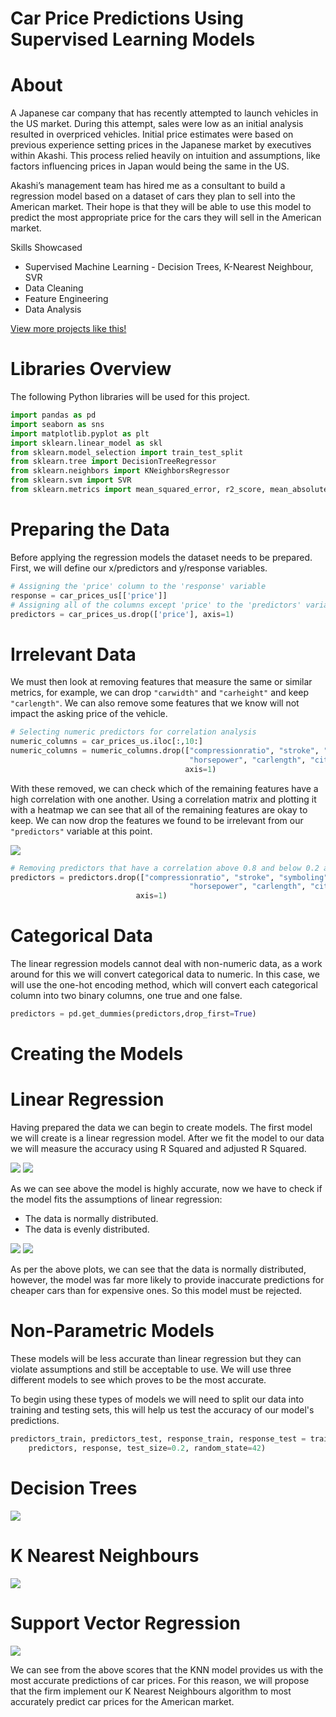 # Car Price Predictions Using Supervised Learning Models

# About

A Japanese car company that has recently attempted to launch vehicles in the US market. During this attempt, sales were low as an initial analysis resulted in overpriced vehicles. Initial price estimates were based on previous experience setting prices in the Japanese market by executives within Akashi. This process relied heavily on intuition and assumptions, like factors influencing prices in Japan would being the same in the US.

Akashi’s management team has hired me as a consultant to build a regression model based on a dataset of cars they plan to sell into the American market. Their hope is that they will be able to use this model to predict the most appropriate price for the cars they will sell in the American market.

Skills Showcased

-   Supervised Machine Learning - Decision Trees, K-Nearest Neighbour, SVR
-   Data Cleaning
-   Feature Engineering
-   Data Analysis

[View more projects like this!](https://jeff-bow.github.io/)

# Libraries Overview

The following Python libraries will be used for this project.

``` python
import pandas as pd
import seaborn as sns
import matplotlib.pyplot as plt
import sklearn.linear_model as skl 
from sklearn.model_selection import train_test_split
from sklearn.tree import DecisionTreeRegressor
from sklearn.neighbors import KNeighborsRegressor
from sklearn.svm import SVR
from sklearn.metrics import mean_squared_error, r2_score, mean_absolute_error
```

# Preparing the Data

Before applying the regression models the dataset needs to be prepared. First, we will define our x/predictors and y/response variables.

``` python
# Assigning the 'price' column to the 'response' variable
response = car_prices_us[['price']]
# Assigning all of the columns except 'price' to the 'predictors' variable
predictors = car_prices_us.drop(['price'], axis=1)
```

# Irrelevant Data

We must then look at removing features that measure the same or similar metrics, for example, we can drop `"carwidth"` and `"carheight"` and keep `"carlength"`. We can also remove some features that we know will not impact the asking price of the vehicle.

``` python
# Selecting numeric predictors for correlation analysis
numeric_columns = car_prices_us.iloc[:,10:]
numeric_columns = numeric_columns.drop(["compressionratio", "stroke", "symboling", "peakrpm",
                                        "horsepower", "carlength", "citympg", "carheight"], 
                                       axis=1)
```

With these removed, we can check which of the remaining features have a high correlation with one another. Using a correlation matrix and plotting it with a heatmap we can see that all of the remaining features are okay to keep. We can now drop the features we found to be irrelevant from our `"predictors"` variable at this point.

![](Images/heatmap.png)

``` python
# Removing predictors that have a correlation above 0.8 and below 0.2 and updating variable
predictors = predictors.drop(["compressionratio", "stroke", "symboling", "peakrpm",
                                        "horsepower", "carlength", "citympg", "carwidth", "carheight"],
                            axis=1)
```

# Categorical Data

The linear regression models cannot deal with non-numeric data, as a work around for this we will convert categorical data to numeric. In this case, we will use the one-hot encoding method, which will convert each categorical column into two binary columns, one true and one false.

``` python
predictors = pd.get_dummies(predictors,drop_first=True)
```

# Creating the Models

# Linear Regression

Having prepared the data we can begin to create models. The first model we will create is a linear regression model. After we fit the model to our data we will measure the accuracy using R Squared and adjusted R Squared.

![](Images/r_squared.png)
![](Images/adjusted_r_squared.png)

As we can see above the model is highly accurate, now we have to check if the model fits the assumptions of linear regression:

-   The data is normally distributed.
-   The data is evenly distributed.

![](Images/dist.png) ![](Images/Homoscedascity.png)

As per the above plots, we can see that the data is normally distributed, however, the model was far more likely to provide inaccurate predictions for cheaper cars than for expensive ones. So this model must be rejected.

# Non-Parametric Models

These models will be less accurate than linear regression but they can violate assumptions and still be acceptable to use. We will use three different models to see which proves to be the most accurate.

To begin using these types of models we will need to split our data into training and testing sets, this will help us test the accuracy of our model's predictions.

``` python
predictors_train, predictors_test, response_train, response_test = train_test_split(
    predictors, response, test_size=0.2, random_state=42)
```

# Decision Trees

![](Images/decisiontree_output.png)

# K Nearest Neighbours

![](Images/KNN_output.png)

# Support Vector Regression

![](Images/SVR_output.png)

We can see from the above scores that the KNN model provides us with the most accurate predictions of car prices. For this reason, we will propose that the firm implement our K Nearest Neighbours algorithm to most accurately predict car prices for the American market.
